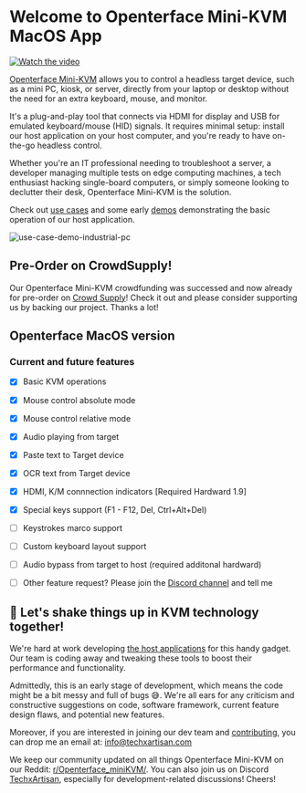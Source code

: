 # Welcome to Openterface Mini-KVM MacOS App

[![Watch the video](https://img.youtube.com/vi/r3HNUflWGOY/0.jpg)](https://www.youtube.com/watch?v=r3HNUflWGOY)

[Openterface Mini-KVM](https://openterface.com/quick-start/) allows you to control a headless target device, such as a mini PC, kiosk, or server, directly from your laptop or desktop without the need for an extra keyboard, mouse, and monitor.

It's a plug-and-play tool that connects via HDMI for display and USB for emulated keyboard/mouse (HID) signals. It requires minimal setup: install our host application on your host computer, and you're ready to have on-the-go headless control.

Whether you're an IT professional needing to troubleshoot a server, a developer managing multiple tests on edge computing machines, a tech enthusiast hacking single-board computers, or simply someone looking to declutter their desk, Openterface Mini-KVM is the solution.

Check out [use cases](https://openterface.com/use-cases/) and some early [demos](https://openterface.com/basic-testing/) demonstrating the basic operation of our host application.

![use-case-demo-industrial-pc](https://openterface.com/images/product/use-case-demo-industrial-pc.jpg)

## Pre-Order on CrowdSupply!

Our Openterface Mini-KVM crowdfunding was successed and now already for pre-order on [Crowd Supply](https://www.crowdsupply.com/techxartisan/openterface-mini-kvm)! Check it out and please consider supporting us by backing our project. Thanks a lot!

## Openterface MacOS version
### Current and future features
 - [x] Basic KVM operations
 - [x] Mouse control absolute mode
 - [x] Mouse control relative mode
 - [x] Audio playing from target
 - [x] Paste text to Target device
 - [x] OCR text from Target device
 - [x] HDMI, K/M connnection indicators [Required Hardward 1.9] 
 - [x] Special keys support (F1 - F12, Del, Ctrl+Alt+Del)
 - [ ] Keystrokes marco support
 - [ ] Custom keyboard layout support
 - [ ] Audio bypass from target to host (required additonal hardward)
 - [ ] Other feature request? Please join the [Discord channel](https://discord.gg/sFTJD6a3R8) and tell me


## 🚀 **Let's shake things up in KVM technology together!**

We're hard at work developing [the host applications](https://openterface.com/quick-start/#install-host-application) for this handy gadget. Our team is coding away and tweaking these tools to boost their performance and functionality.

Admittedly, this is an early stage of development, which means the code might be a bit messy and full of bugs 😅. We're all ears for any criticism and constructive suggestions on code, software framework, current feature design flaws, and potential new features.

Moreover, if you are interested in joining our dev team and [contributing](https://openterface.com/contributing/), you can drop me an email at: info@techxartisan.com

We keep our community updated on all things Openterface Mini-KVM on our Reddit: [r/Openterface_miniKVM/](https://www.reddit.com/r/Openterface_miniKVM/). You can also join us on Discord [TechxArtisan](https://discord.gg/sFTJD6a3R8), especially for development-related discussions! Cheers!